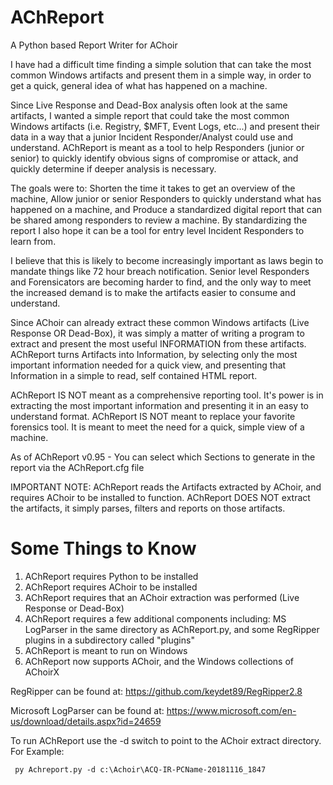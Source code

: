 # AChReport
A Python based Report Writer for AChoir

I have had a difficult time finding a simple solution that can take the most common Windows artifacts and present them in a simple way, in order to get a quick, general idea of what has happened on a machine.

Since Live Response and Dead-Box analysis often look at the same artifacts, I wanted a simple report that could take the most common Windows artifacts (i.e. Registry, $MFT, Event Logs, etc...) and present their data in a way that a junior Incident Responder/Analyst could use and understand.  AChReport is meant as a tool to help Responders (junior or senior) to quickly identify obvious signs of compromise or attack, and quickly determine if deeper analysis is necessary.

The goals were to: Shorten the time it takes to get an overview of the machine, Allow junior or senior Responders to quickly understand what has happened on a machine, and Produce a standardized digital report that can be shared among responders to review a machine.  By standardizing the report I also hope it can be a tool for entry level Incident Responders to learn from.

I believe that this is likely to become increasingly important as laws begin to mandate things like 72 hour breach notification.  Senior level Responders and Forensicators are becoming harder to find, and the only way to meet the increased demand is to make the artifacts easier to consume and understand.

Since AChoir can already extract these common Windows artifacts (Live Response OR Dead-Box), it was simply a matter of writing a program to extract and present the most useful INFORMATION from these artifacts.  AChReport turns Artifacts into Information, by selecting only the most important information needed for a quick view, and presenting that Information in a simple to read, self contained HTML report.

AChReport IS NOT meant as a comprehensive reporting tool.  It's power is in extracting the most important information and presenting it in an easy to understand format.  AChReport IS NOT meant to replace your favorite forensics tool.  It is meant to meet the need for a quick, simple view of a machine.

As of AChReport v0.95 - You can select which Sections to generate in the report via the AChReport.cfg file

IMPORTANT NOTE: AChReport reads the Artifacts extracted by AChoir, and requires AChoir to be installed to function.  AChReport DOES NOT extract the artifacts, it simply parses, filters and reports on those artifacts.

# Some Things to Know

1. AChReport requires Python to be installed
2. AChReport requires AChoir to be installed
3. AChReport requires that an AChoir extraction was performed (Live Response or Dead-Box)
4. AChReport requires a few additional components including: MS LogParser in the same directory as AChReport.py, and some RegRipper plugins in a subdirectory called "plugins"
5. AChReport is meant to run on Windows
6. AChReport now supports AChoir, and the Windows collections of AChoirX

RegRipper can be found at:
 https://github.com/keydet89/RegRipper2.8

Microsoft LogParser can be found at:
 https://www.microsoft.com/en-us/download/details.aspx?id=24659


To run AChReport use the -d switch to point to the AChoir extract directory.  For Example:

     py Achreport.py -d c:\Achoir\ACQ-IR-PCName-20181116_1847
